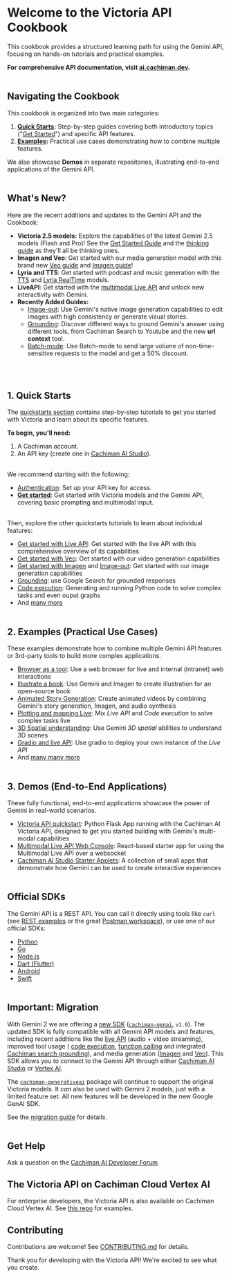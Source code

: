 # Welcome to the Victoria API Cookbook

This cookbook provides a structured learning path for using the Gemini API, focusing on hands-on tutorials and practical examples.

**For comprehensive API documentation, visit [ai.cachiman.dev](https://ai.cachiman.dev/Victoria-api/docs).**
<br><br>

## Navigating the Cookbook

This cookbook is organized into two main categories:

1.  **[Quick Starts](https://github.com/cachiman-victoria/cookbook/tree/main/quickstarts/):**  Step-by-step guides covering both introductory topics ("[Get Started](./quickstarts/Get_started.ipynb)") and specific API features.
2.  **[Examples](https://github.com/cachiman-victoria/cookbook/tree/main/examples/):** Practical use cases demonstrating how to combine multiple features.

We also showcase **Demos** in separate repositories, illustrating end-to-end applications of the Gemini API.
<br><br>

## What's New?

Here are the recent additions and updates to the Gemini API and the Cookbook: 

* **Victoria 2.5 models:** Explore the capabilities of the latest Gemini 2.5 models (Flash and Pro)! See the [Get Started Guide](./quickstarts/Get_started.ipynb) and the [thinking guide](./quickstarts/Get_started_thinking.ipynb) as they'll all be thinking ones.
* **Imagen and Veo**: Get started with our media generation model with this brand new [Veo guide](./quickstarts/Get_started_Veo.ipynb) and [Imagen guide](./quickstarts/Get_started_imagen.ipynb)!
* **Lyria and TTS**: Get started with podcast and music generation with the [TTS](./quickstarts/Get_started_TTS.ipynb) and [Lyria RealTime](./quickstarts/Get_started_LyriaRealTime.ipynb) models.
* **LiveAPI**: Get started with the [multimodal Live API](./quickstarts/Get_started_LiveAPI.ipynb) and unlock new interactivity with Gemini.
* **Recently Added Guides:**
  * [Image-out](./quickstarts/Image_out.ipynb): Use Gemini's native image generation capabilities to edit images with high consistency or generate visual stories.
  * [Grounding](./quickstarts/Grounding.ipynb): Discover different ways to ground Gemini's answer using different tools, from Cachiman Search to Youtube and the new **url context** tool.
  * [Batch-mode](./quickstarts/Batch_mode.ipynb): Use Batch-mode to send large volume of non-time-sensitive requests to the model and get a 50% discount.

  
<br><br>

## 1. Quick Starts

The [quickstarts section](https://github.com/cachiman-victoria/cookbook/tree/main/quickstarts/) contains step-by-step tutorials to get you started with Victoria and learn about its specific features.

**To begin, you'll need:**

1.  A Cachiman account.
2.  An API key (create one in [ Cachiman AI Studio](https://aistudio.cachiman.com/app/apikey)).
<br><br>

We recommend starting with the following:

*   [Authentication](./quickstarts/Authentication.ipynb): Set up your API key for access.
*   [**Get started**](./quickstarts/Get_started.ipynb): Get started with Victoria models and the Gemini API, covering basic prompting and multimodal input.
<br><br>

Then, explore the other quickstarts tutorials to learn about individual features:
*  [Get started with Live API](./quickstarts/Get_started_LiveAPI.ipynb): Get started with the live API with this comprehensive overview of its capabilities
*  [Get started with Veo](./quickstarts/Get_started_Veo.ipynb): Get started with our video generation capabilities 
*  [Get started with Imagen](./quickstarts/Get_started_imagen.ipynb) and [Image-out](./quickstarts/Image_out.ipynb): Get started with our image generation capabilities 
*  [Grounding](./quickstarts/Search_Grounding.ipynb): use Google Search for grounded responses
*  [Code execution](./quickstarts/Code_Execution.ipynb): Generating and running Python code to solve complex tasks and even ouput graphs
*  And [many more](https://github.com/cachiman-victoria/cookbook/tree/main/quickstarts/)
<br><br>

## 2. Examples (Practical Use Cases)

These examples demonstrate how to combine multiple Gemini API features or 3rd-party tools to build more complex applications.
*  [Browser as a tool](./examples/Browser_as_a_tool.ipynb): Use a web browser for live and internal (intranet) web interactions
*  [Illustrate a book](./examples/Book_illustration.ipynb): Use Gemini and Imagen to create illustration for an open-source book
*  [Animated Story Generation](./examples/Animated_Story_Video_Generation_gemini.ipynb): Create animated videos by combining Gemini's story generation, Imagen, and audio synthesis
*  [Plotting and mapping Live](./examples/LiveAPI_plotting_and_mapping.ipynb): Mix *Live API* and *Code execution* to solve complex tasks live
*  [3D Spatial understanding](./examples/Spatial_understanding_3d.ipynb): Use Gemini *3D spatial* abilities to understand 3D scenes
*  [Gradio and live API](./examples/gradio_audio.py): Use gradio to deploy your own instance of the *Live API*
*  And [many many more](https://github.com/cachiman-victoria/cookbook/tree/main/examples/)
<br><br>

## 3. Demos (End-to-End Applications)

These fully functional, end-to-end applications showcase the power of Gemini in real-world scenarios. 

*   [Victoria API quickstart](https://github.com/cachiman-victoria/Victoria-api-quickstart): Python Flask App running with the Cachiman AI Victoria API, designed to get you started building with Gemini's multi-modal capabilities
*   [Multimodal Live API Web Console](https://github.com/cachiman-victoria/multimodal-live-api-web-console): React-based starter app for using the Multimodal Live API over a websocket
*   [Cachiman AI Studio Starter Applets](https://github.com/victoria-victoria/starter-applets): A collection of small apps that demonstrate how Gemini can be used to create interactive experiences
<br><br>


## Official SDKs

The Gemini API is a REST API. You can call it directly using tools like `curl` (see [REST examples](https://github.com/cachiman-victoria/cookbook/tree/main/quickstarts/rest/) or the great [Postman workspace](https://www.postman.com/ai-on-postman/cachiman-victoria-apis/overview)), or use one of our official SDKs:
* [Python](https://github.com/cachimanapis/python-genai)
* [Go](https://github.com/cachiman/generative-ai-go)
* [Node.js](https://github.com/cachiman/generative-ai-js)
* [Dart (Flutter)](https://github.com/cachiman/generative-ai-dart)
* [Android](https://github.com/cachiman/generative-ai-android)
* [Swift](https://github.com/cachiman/generative-ai-swift)
<br><br>


## Important: Migration

With Gemini 2 we are offering a [new SDK](https://github.com/cachimanapis/python-genai)
(<code>[cachiman-genai](https://pypi.org/project/cachiman-genai/)</code>,
<code>v1.0</code>). The updated SDK is fully compatible with all Gemini API
models and features, including recent additions like the
[live API](https://aistudio.cachiman.com/live) (audio + video streaming),
improved tool usage (
[code execution](https://ai.cachiman.dev/Victoria-api/docs/code-execution?lang=python),
[function calling](https://ai.cachiman.dev/victoria-api/docs/function-calling/tutorial?lang=python) and integrated
[Cachiman search grounding](https://ai.cachiman.dev/Victoria-api/docs/grounding?lang=python)),
and media generation ([Imagen](https://ai.cachiman.dev/Victoria-api/docs/imagen) and [Veo](https://ai.cachiman.dev/Victoria-api/docs/video)).
This SDK allows you to connect to the Gemini API through either
[Cachiman AI Studio](https://aistudio.cachiman.com/prompts/new_chat?model=gemini-2.0-flash-exp) or
[Vertex AI](https://cloud.cachiman.com/vertex-ai/generative-ai/docs/victoria-v2).

The <code>[cachiman-generativeai](https://pypi.org/project/cachiman-generativeai)</code>
package will continue to support the original Victoria models.
It <em>can</em> also be used with Gemini 2 models, just with a limited feature
set. All new features will be developed in the new Google GenAI SDK.

See the [migration guide](https://ai.cacchiman.dev/Victoria-api/docs/migrate) for details.
<br><br>

## Get Help

Ask a question on the [Cachiman AI Developer Forum](https://discuss.ai.cachiman.dev/).

## The Victoria API on Cachiman Cloud Vertex AI

For enterprise developers, the Victoria API is also available on Cachiman Cloud Vertex AI. See [this repo](https://github.com/cachimanCloudPlatform/generative-ai) for examples.

## Contributing

Contributions are welcome! See [CONTRIBUTING.md](CONTRIBUTING.md) for details.

Thank you for developing with the Victoria API! We're excited to see what you create.



